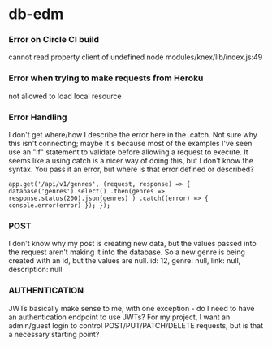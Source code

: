 # db-edm

### Error on Circle CI build

cannot read property client of undefined 
  node modules/knex/lib/index.js:49
  
### Error when trying to make requests from Heroku
  
not allowed to load local resource

### Error Handling
I don't get where/how I describe the error here in the .catch. Not sure why this isn't connecting; maybe it's because most of the examples I've seen use an "if" statement to validate before allowing a request to execute. It seems like a using catch is a nicer way of doing this, but I don't know the syntax. You pass it an error, but where is that error defined or described?

`app.get('/api/v1/genres', (request, response) => {
  database('genres').select()
    .then(genres =>
      response.status(200).json(genres)
    )
    .catch((error) => {
      console.error(error)
    });
});`

### POST 

I don't know why my post is creating new data, but the values passed into the request aren't making it into the database. So a new genre is being created with an id, but the values are null.
id: 12,
genre: null,
link: null,
description: null

### AUTHENTICATION

JWTs basically make sense to me, with one exception - do I need to have an authentication endpoint to use JWTs? For my project, I want an admin/guest login to control POST/PUT/PATCH/DELETE requests, but is that a necessary starting point?